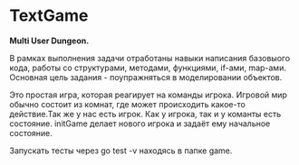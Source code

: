 # TextGame

**Multi User Dungeon.**

В рамках выполнения задачи отработаны навыки написания базовыого кода, работы со структурами, методами, функциями, if-ами, map-ами. Основная цель задания - поупражняться в моделировании объектов.

Это простая игра, которая реагирует на команды игрока.
Игровой мир обычно состоит из комнат, где может происходить какое-то действие.Так же у нас есть игрок. Как у игрока, так и у команты есть состояние. initGame делает нового игрока и задаёт ему начальное состояние.

Запускать тесты через go test -v находясь в папке game.
